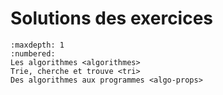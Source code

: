 # Solutions des exercices

```{toctree}
:maxdepth: 1
:numbered:
Les algorithmes <algorithmes>
Trie, cherche et trouve <tri>
Des algorithmes aux programmes <algo-props>
```